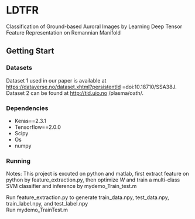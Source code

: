 # LDTFR
Classification of Ground-based Auroral Images by Learning Deep Tensor Feature Representation on Remannian Manifold
## Getting Start
### Datasets 
Dataset 1 used in our paper is available at https://dataverse.no/dataset.xhtml?persistentId =doi:10.18710/SSA38J. Dataset 2 can be found at http://tid.uio.no /plasma/oath/. 
### Dependencies
* Keras==2.3.1
* Tensorflow==2.0.0
* Scipy
* Os
* numpy
### Running
Notes: This project is excuted on python and matlab, first extract feature on python by feature_extraction.py, then optimize _W_ and train a multi-class SVM classifier and inference by mydemo_Train_test.m  
  
Run feature_extraction.py to generate train_data.npy, test_data.npy, train_label.npy, and test_label.npy  
Run mydemo_TrainTest.m

